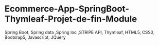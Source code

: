 # Ecommerce-App-SpringBoot-Thymleaf-Projet-de-fin-Module
Spring Boot, Spring data ,Spring Ioc ,STRIPE API, Thymleaf, HTML5, CSS3, Bootsrap5, Javascript, JQuery
